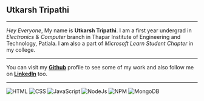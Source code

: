 ## Utkarsh Tripathi

---

_Hey Everyone_, My name is **Utkarsh Tripathi**. I am a first year undergrad in _Electronics & Computer_ branch in Thapar Institute of Engineering and Technology, Patiala.
I am also a part of _Microsoft Learn Student Chapter_ in my college.

---

You can visit my **[Github](https://github.com/utkarsh-1905)** profile to see some of my work and also follow me on **[LinkedIn](https://www.linkedin.com/in/utkarsh-tripathi-80a0ab192/)** too.

---

![HTML](https://img.icons8.com/color/48/000000/html-5--v1.png) ![CSS](https://img.icons8.com/color/48/000000/css3.png) ![JavaScript](https://img.icons8.com/color/48/000000/javascript--v1.png) ![NodeJs](https://img.icons8.com/color/48/000000/nodejs.png) ![NPM](https://img.icons8.com/external-tal-revivo-shadow-tal-revivo/48/000000/external-npm-a-package-manager-for-the-javascript-programming-language-logo-shadow-tal-revivo.png) ![MongoDB](https://img.icons8.com/external-tal-revivo-shadow-tal-revivo/48/000000/external-mongodb-a-cross-platform-document-oriented-database-program-logo-shadow-tal-revivo.png)

